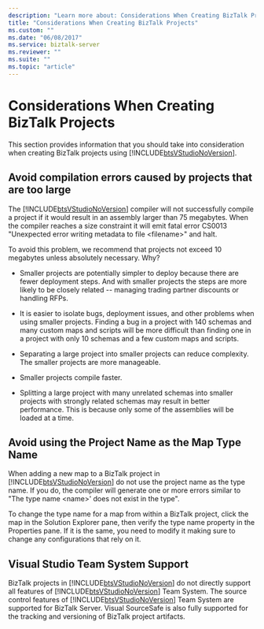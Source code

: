 ```yaml
---
description: "Learn more about: Considerations When Creating BizTalk Projects"
title: "Considerations When Creating BizTalk Projects"
ms.custom: ""
ms.date: "06/08/2017"
ms.service: biztalk-server
ms.reviewer: ""
ms.suite: ""
ms.topic: "article"
---
```

# Considerations When Creating BizTalk Projects
This section provides information that you should take into consideration when creating BizTalk projects using [!INCLUDE[btsVStudioNoVersion](../includes/btsvstudionoversion-md.md)].  
  
## Avoid compilation errors caused by projects that are too large  
 The [!INCLUDE[btsVStudioNoVersion](../includes/btsvstudionoversion-md.md)] compiler will not successfully compile a project if it would result in an assembly larger than 75 megabytes. When the compiler reaches a size constraint it will emit fatal error CS0013 "Unexpected error writing metadata to file \<filename\>" and halt.  
  
 To avoid this problem, we recommend that projects not exceed 10 megabytes unless absolutely necessary. Why?  
  
-   Smaller projects are potentially simpler to deploy because there are fewer deployment steps. And with smaller projects the steps are more likely to be closely related -- managing trading partner discounts or handling RFPs.  
  
-   It is easier to isolate bugs, deployment issues, and other problems when using smaller projects. Finding a bug in a project with 140 schemas and many custom maps and scripts will be more difficult than finding one in a project with only 10 schemas and a few custom maps and scripts.  
  
-   Separating a large project into smaller projects can reduce complexity. The smaller projects are more manageable.  
  
-   Smaller projects compile faster.  
  
-   Splitting a large project with many unrelated schemas into smaller projects with strongly related schemas may result in better performance. This is because only some of the assemblies will be loaded at a time.  
  
## Avoid using the Project Name as the Map Type Name  
 When adding a new map to a BizTalk project in [!INCLUDE[btsVStudioNoVersion](../includes/btsvstudionoversion-md.md)] do not use the project name as the type name. If you do, the compiler will generate one or more errors similar to "The type name \<name\>' does not exist in the type".  
  
 To change the type name for a map from within a BizTalk project, click the map in the Solution Explorer pane, then verify the type name property in the Properties pane. If it is the same, you need to modify it making sure to change any configurations that rely on it.  
  
## Visual Studio Team System Support  
 BizTalk projects in [!INCLUDE[btsVStudioNoVersion](../includes/btsvstudionoversion-md.md)] do not directly support all features of [!INCLUDE[btsVStudioNoVersion](../includes/btsvstudionoversion-md.md)] Team System. The source control features of [!INCLUDE[btsVStudioNoVersion](../includes/btsvstudionoversion-md.md)] Team System are supported for BizTalk Server. Visual SourceSafe is also fully supported for the tracking and versioning of BizTalk project artifacts.
